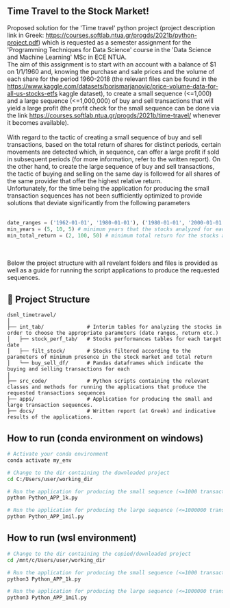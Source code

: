 ## **Time Travel to the Stock Market!**

Proposed solution for the 'Time travel' python project (project description link in Greek: https://courses.softlab.ntua.gr/progds/2021b/python-project.pdf) which is requested as a semester assignment for the 'Programming Techniques for Data Science' course in the 'Data Science and Machine Learning' MSc in ECE NTUA.
<br>
The aim of this assignment is to start with an account with a balance of $1 on 1/1/1960 and, knowing the purchase and sale prices and the volume of each share for the period 1960-2018 (the relevant files can be found in the https://www.kaggle.com/datasets/borismarjanovic/price-volume-data-for-all-us-stocks-etfs kaggle dataset), to create a small sequence (<=1,000) and a large sequence (<=1,000,000) of buy and sell transactions that will yield a large profit (the profit check for the small sequence can be done via the link https://courses.softlab.ntua.gr/progds/2021b/time-travel/ whenever it becomes available).
<br><br>
With regard to the tactic of creating a small sequence of buy and sell transactions, based on the total return of shares for distinct periods, certain movements are detected which, in sequence, can offer a large profit if sold in subsequent periods (for more information, refer to the written report). On the other hand, to create the large sequence of buy and sell transactions, the tactic of buying and selling on the same day is followed for all shares of the same provider that offer the highest relative return.
<br>
Unfortunately, for the time being the application for producing the small transaction sequences has not been sufficiently optimized to provide solutions that deviate significantly from the following parameters 
<br><br>
```python
date_ranges = ('1962-01-01', '1980-01-01'), ('1980-01-01', '2000-01-01'), ('2000-01-01', '2018-01-01') # date ranges for stocks analyzing
min_years = (5, 10, 5) # minimum years that the stocks analyzed for each date range are present on the market
min_total_return = (2, 100, 50) # minimum total return for the stocks analyzed for each date range
```
<br><br>
Below the project structure with all revelant folders and files is provided as well as a guide for running the script applications to produce the requested sequences.
<br>
## 📂 Project Structure
```plaintext
dsml_timetravel/
│
├── int_tab/              # Interim tables for analyzing the stocks in order to choose the appropriate parameters (date ranges, return etc.)
│   ├── stock_perf_tab/   # Stocks performances tables for each target date
│   ├── filt_stock/       # Stocks filtered according to the parameters of minimum presence in the stock market and total return
│   └── buy_sell_df/      # Pandas dataframes which indicate the buying and selling transactions for each 
│
├── src_code/             # Python scripts containing the relevant classes and methods for running the applications that produce the requested transactions sequences
├── apps/                 # Application for producing the small and large transaction sequences.
├── docs/                 # Written report (at Greek) and indicative results of the applications.
```

## How to run (conda environment on windows)
```bash
# Activate your conda environment
conda activate my_env

# Change to the dir containing the downloaded project
cd C:/Users/user/working_dir

# Run the application for producing the small sequence (<=1000 transactions)
python Python_APP_1k.py

# Run the application for producing the large sequence (<=1000000 transactions)
python Python_APP_1mil.py
```

## How to run (wsl environment)
```bash
# Change to the dir containing the copied/downloaded project
cd /mnt/c/Users/user/working_dir

# Run the application for producing the small sequence (<=1000 transactions)
python3 Python_APP_1k.py

# Run the application for producing the large sequence (<=1000000 transactions)
python3 Python_APP_1mil.py
```
